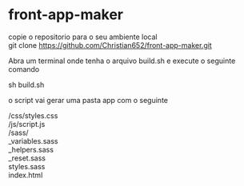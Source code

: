 # front-app-maker
copie o repositorio para o seu ambiente local  
git clone https://github.com/Christian652/front-app-maker.git  

Abra um terminal onde tenha o arquivo build.sh 
e execute o seguinte comando   

sh build.sh  

o script vai gerar uma pasta app com o seguinte  

/css/styles.css  
/js/script.js  
/sass/  
  _variables.sass  
  _helpers.sass  
  _reset.sass  
  styles.sass  
index.html  
